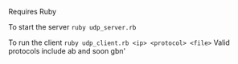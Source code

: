 Requires Ruby

To start the server
```ruby udp_server.rb```

To run the client
```ruby udp_client.rb <ip> <protocol> <file>```
Valid protocols include ab and soon gbn'
